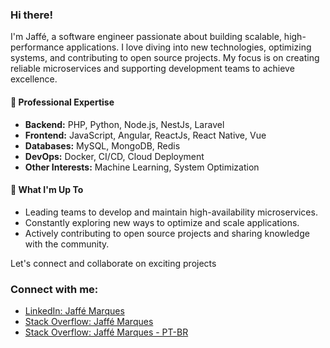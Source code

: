
### Hi there! 

I'm Jaffé, a software engineer passionate about building scalable, high-performance applications. I love diving into new technologies, optimizing systems, and contributing to open source projects. My focus is on creating reliable microservices and supporting development teams to achieve excellence.

#### 💼 Professional Expertise
- **Backend:** PHP, Python, Node.js, NestJs, Laravel
- **Frontend:** JavaScript, Angular, ReactJs, React Native, Vue
- **Databases:** MySQL, MongoDB, Redis
- **DevOps:** Docker, CI/CD, Cloud Deployment
- **Other Interests:** Machine Learning, System Optimization

#### 🚀 What I'm Up To
- Leading teams to develop and maintain high-availability microservices.
- Constantly exploring new ways to optimize and scale applications.
- Actively contributing to open source projects and sharing knowledge with the community.

Let's connect and collaborate on exciting projects

### Connect with me:

- [LinkedIn: Jaffé Marques](https://www.linkedin.com/in/jaffe-marques/)
- [Stack Overflow: Jaffé Marques](https://stackoverflow.com/users/9488346/jaffe-marques)
- [Stack Overflow: Jaffé Marques - PT-BR](https://pt.stackoverflow.com/users/107171/jaffe-marques)
</p>

